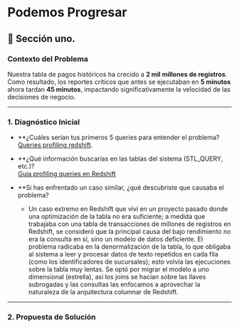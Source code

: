 # Podemos Progresar

## 🚀 Sección uno.

### Contexto del Problema
Nuestra tabla de pagos históricos ha crecido a **2 mil millones de registros**. Como resultado, los reportes críticos que antes se ejecutaban en **5 minutos** ahora tardan **45 minutos**, impactando significativamente la velocidad de las decisiones de negocio.

---

### 1. Diagnóstico Inicial

* **¿Cuáles serían tus primeros 5 queries para entender el problema?  
  [Queries profiling redshift](deliverables/pagos_historicos_query_profiling.sql).

* **¿Qué información buscarías en las tablas del sistema (STL_QUERY, etc.)?  
  [Guía profiling queries en Redshift](documentacion/guiaConsultasProfilingRedshift.md)
  
* **Si has enfrentado un caso similar, ¿qué descubriste que causaba el problema?  
  - Un caso extremo en Redshift que viví en un proyecto pasado donde una optimización de la tabla no era suficiente; a medida que trabajaba con una tabla de transacciones de millones de registros en Redshift, se consideró que la principal causa del bajo rendimiento no era la consulta en sí, sino un modelo de datos deficiente. El problema radicaba en la denormalización de la tabla, lo que obligaba al sistema a leer y procesar datos de texto repetidos en cada fila (como los identificadores de sucursales); esto volvía las ejecuciones sobre la tabla muy lentas. Se optó por migrar el modelo a uno dimensional (estrella), así los joins se hacían sobre las llaves subrogadas y las consultas las enfocamos a aprovechar la naturaleza de la arquitectura columnar de Redshift.

---

### 2. Propuesta de Solución
